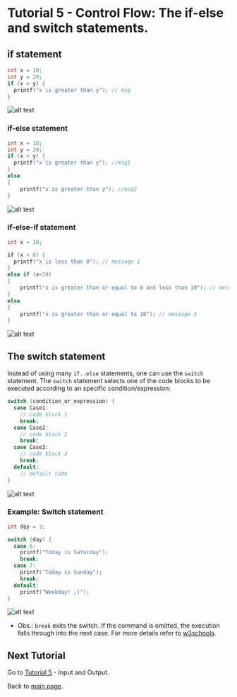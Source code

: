 # Tutorial 5 - Control Flow: The if-else and switch statements.



## if statement


```cpp
int x = 10;
int y = 20;
if (x > y) {
  printf("x is greater than y"); // msg
}
```

![alt text](image.png)

### if-else statement

```cpp
int x = 10;
int y = 20;
if (x > y) {
  printf("x is greater than y"); //msg1
}
else
{
    printf("x is greater than y"); //msg2
}
```

![alt text](image-1.png)


### if-else-if statement

```cpp
int x = 10;

if (x < 0) {
  printf("x is less than 0"); // message 1
}
else if (x<10)
{
    printf("x is greater than or equal to 0 and less than 10"); // message 2
}
else
{
    printf("x is greater than or equal to 10"); // message 3
}
```

![alt text](image-2.png)


## The switch statement

Instead of using many `if..else` statements, one can use the `switch` statement. The `switch` statement selects one of the code blocks to be executed according to an specific condition/expression:

```cpp
switch (condition_or_expression) {
  case Case1:
    // code block 1
    break;
  case Case2:
    // code block 2
    break;
  case Case3:
    // code block 3
    break;
  default:
    // default code
}
```


![alt text](image-3.png)

### Example: Switch statement

```cpp
int day = 3;

switch (day) {
  case 6:
    printf("Today is Saturday");
    break;
  case 7:
    printf("Today is Sunday");
    break;
  default:
    printf("Weekday! ;)");
}
```

![alt text](image-4.png)

- Obs.: `break` exits the switch. If the command is omitted, the execution falls through into the next case. For more details refer to [w3schools](https://www.w3schools.com/c/c_switch.php).

## Next Tutorial
Go to [Tutorial 5](../tutorial2/ReadMe.md) - Input and Output.

Back to [main page](../../README.md).